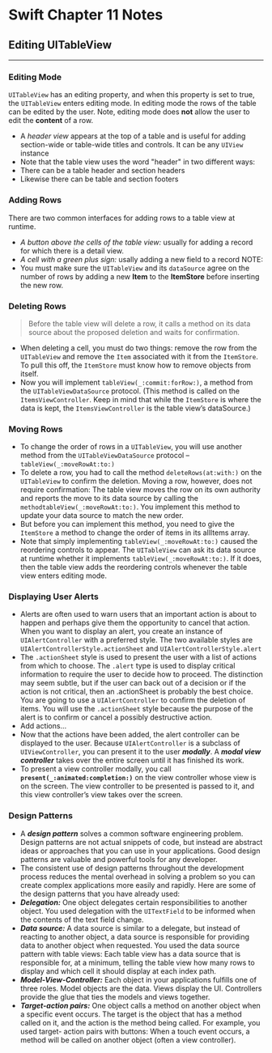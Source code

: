 #  Swift Chapter 11 Notes
## Editing UITableView
---

### Editing Mode
`UITableView` has an editing property, and when this property is set to true, the `UITableView` enters editing mode. In editing mode the rows of the table can be edited by the user. Note, editing mode does **not** allow the user to edit the **content** of a row.

- A _header view_ appears at the top of a table and is useful for adding section-wide or table-wide titles and controls. It can be any `UIView` instance
- Note that the table view uses the word "header" in two different ways:
- There can be a table header and section headers
- Likewise there can be table and section footers

### Adding Rows
There are two common interfaces for adding rows to a table view at runtime.
- _A button above the cells of the table view:_ usually for adding a record for which there is a detail view.
- _A cell with a green plus sign:_ usally adding a new field to a record
NOTE:
- You must make sure the `UITableView` and its `dataSource` agree on the number of rows by adding a new **Item** to the **ItemStore** before inserting the new row.

### Deleting Rows
> Before the table view will delete a row, it calls a method on its data source about the proposed deletion and waits for confirmation.
- When deleting a cell, you must do two things: remove the row from the `UITableView` and remove the `Item` associated with it from the `ItemStore`. To pull this off, the `ItemStore` must know how to remove objects from itself.
- Now you will implement `tableView(_:commit:forRow:)`, a method from the `UITableViewDataSource` protocol. (This method is called on the `ItemsViewController`. Keep in mind that while the `ItemStore` is where the data is kept, the `ItemsViewController` is the table view’s dataSource.)

### Moving Rows
- To change the order of rows in a `UITableView`, you will use another method from the `UITableViewDataSource` protocol – `tableView(_:moveRowAt:to:)`
- To delete a row, you had to call the method `deleteRows(at:with:)` on the `UITableView` to confirm the deletion. Moving a row, however, does not require confirmation: The table view moves the row on its own authority and reports the move to its data source by calling the `methodtableView(_:moveRowAt:to:)`. You implement this method to update your data source to match the new order.
- But before you can implement this method, you need to give the `ItemStore` a method to change the order of items in its allItems array.
- Note that simply implementing `tableView(_:moveRowAt:to:)` caused the reordering controls to appear. The `UITableView` can ask its data source at runtime whether it implements `tableView(_:moveRowAt:to:)`. If it does, then the table view adds the reordering controls whenever the table view enters editing mode.

### Displaying User Alerts
- Alerts are often used to warn users that an important action is about to happen and perhaps give them
the opportunity to cancel that action. When you want to display an alert, you create an instance of `UIAlertController` with a preferred style. The two available styles are `UIAlertControllerStyle.actionSheet` and `UIAlertControllerStyle.alert`
- The `.actionSheet` style is used to present the user with a list of actions from which to choose. The `.alert` type is used to display critical information to require the user to decide how to proceed. The distinction may seem subtle, but if the user can back out of a decision or if the action is not critical, then an .actionSheet is probably the best choice.
You are going to use a `UIAlertController` to confirm the deletion of items. You will use the `.actionSheet` style because the purpose of the alert is to confirm or cancel a possibly destructive action.
- Add actions...
- Now that the actions have been added, the alert controller can be displayed to the user. Because `UIAlertController` is a subclass of `UIViewController`, you can present it to the user **_modally_**. A _**modal view controller**_ takes over the entire screen until it has finished its work.
- To present a view controller modally, you call **`present(_:animated:completion:)`** on the view controller whose view is on the screen. The view controller to be presented is passed to it, and this view controller’s view takes over the screen.

### Design Patterns
- A **_design pattern_** solves a common software engineering problem. Design patterns are not actual snippets of code, but instead are abstract ideas or approaches that you can use in your applications. Good design patterns are valuable and powerful tools for any developer.
- The consistent use of design patterns throughout the development process reduces the mental overhead in solving a problem so you can create complex applications more easily and rapidly. Here are some of the design patterns that you have already used:
- **_Delegation:_** One object delegates certain responsibilities to another object. You used delegation with the `UITextField` to be informed when the contents of the text field change.
- **_Data source:_** A data source is similar to a delegate, but instead of reacting to another object, a data source is responsible for providing data to another object when requested. You used the data source pattern with table views: Each table view has a data source that is responsible for, at a minimum, telling the table view how many rows to display and which cell it should display at each index path.
- **_Model-View-Controller:_** Each object in your applications fulfills one of three roles. Model objects are the data. Views display the UI. Controllers provide the glue that ties the models and views together.
- **_Target-action pairs:_** One object calls a method on another object when a specific event occurs. The target is the object that has a method called on it, and the action is the method being called. For example, you used target- action pairs with buttons: When a touch event occurs, a method will be called on another object (often a view controller).




